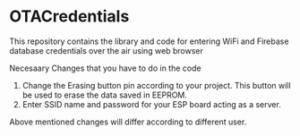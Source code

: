 # OTACredentials
This repository contains the library and code for entering WiFi and Firebase database credentials over the air using web browser


Necesaary Changes that you have to do in the code
1. Change the Erasing button pin according to your project. This button will be used to erase the data saved in EEPROM.
2. Enter SSID name and password for your ESP board acting as a server. 

Above mentioned changes will differ according to different user.